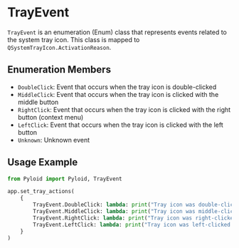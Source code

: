 # TrayEvent

`TrayEvent` is an enumeration (Enum) class that represents events related to the system tray icon. This class is mapped to `QSystemTrayIcon.ActivationReason`.

## Enumeration Members

- `DoubleClick`: Event that occurs when the tray icon is double-clicked
- `MiddleClick`: Event that occurs when the tray icon is clicked with the middle button
- `RightClick`: Event that occurs when the tray icon is clicked with the right button (context menu)
- `LeftClick`: Event that occurs when the tray icon is clicked with the left button
- `Unknown`: Unknown event

## Usage Example

```python
from Pyloid import Pyloid, TrayEvent

app.set_tray_actions(
    {
        TrayEvent.DoubleClick: lambda: print("Tray icon was double-clicked."),
        TrayEvent.MiddleClick: lambda: print("Tray icon was middle-clicked."),
        TrayEvent.RightClick: lambda: print("Tray icon was right-clicked."),
        TrayEvent.LeftClick: lambda: print("Tray icon was left-clicked."),
    }
)
```